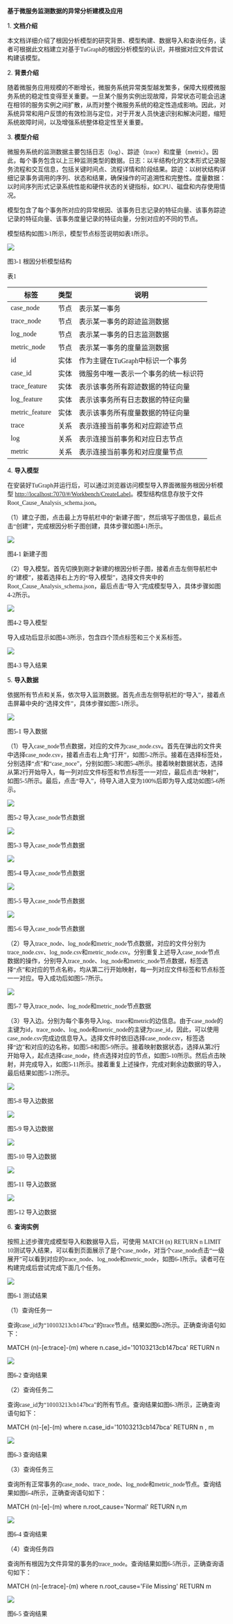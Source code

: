 

**<font face="微软雅黑">基于微服务监测数据的异常分析建模及应用</font>**

1. **<font face="微软雅黑">文档介绍</font>**

<font face="微软雅黑">本文档详细介绍了根因分析模型的研究背景、模型构建、数据导入和查询任务，读者可根据此文档建立对基于</font><font face="微软雅黑">TuGraph的根因分析模型的认识，并根据对应文件尝试构建该模型。</font>

2. **<font face="微软雅黑">背景介绍</font>**

<font face="微软雅黑">随着微服务应用规模的不断增长，微服务系统异常类型越发繁多，保障大规模微服务系统的稳定性变得至关重要。一旦某个服务实例出现故障，异常状态可能会迅速在相邻的服务实例之间扩散，从而对整个微服务系统的稳定性造成影响。因此，对系统异常和用户反馈的有效检测与定位，对于开发人员快速识别和解决问题，缩短系统故障时间，以及增强系统整体稳定性至关重要。</font>

3. **<font face="微软雅黑">模型介绍</font>**

<font face="微软雅黑">微服务系统的监测数据主要包括日志（</font><font face="微软雅黑">log）、踪迹（trace）和度量（metric）。因此，每个事务包含以上三种监测类型的数据。日志：以半结构化的文本形式记录服务流程和交互信息，包括关键时间点、流程详情和阶段结果。踪迹：以树状结构详细记录事务调用的序列、状态和结果，确保操作的可追溯性和完整性。度量数据：以时间序列形式记录系统性能和硬件状态的关键指标，如CPU、磁盘和内存使用情况。</font>

<font face="微软雅黑">模型包含了每个事务所对应的异常根因、该事务日志记录的特征向量、该事务踪迹记录的特征向量、该事务度量记录的特征向量，分别对应的不同的节点。</font>

<font face="微软雅黑">模型结构如图</font><font face="微软雅黑">3-1所示，模型节点标签说明如表1所示。</font>

![](pics/figure1.jpg)

<font face="宋体">图</font><font face="Calibri">3-1 </font> <font face="宋体">根因分析模型结构</font>

<font face="微软雅黑">表</font><font face="微软雅黑">1</font>

| **<font face="微软雅黑">标签</font>**       | **<font face="微软雅黑">类型</font>** | **<font face="微软雅黑">说明</font>**                        |
| ------------------------------------------- | ------------------------------------- | ------------------------------------------------------------ |
| <font face="微软雅黑">case_node</font>      | <font face="微软雅黑">节点</font>     | <font face="微软雅黑">表示某一事务</font>                    |
| <font face="微软雅黑">trace_node</font>     | <font face="微软雅黑">节点</font>     | <font face="微软雅黑">表示某一事务的踪迹监测数据</font>      |
| <font face="微软雅黑">log_node</font>       | <font face="微软雅黑">节点</font>     | <font face="微软雅黑">表示某一事务的日志监测数据</font>      |
| <font face="微软雅黑">metric_node</font>    | <font face="微软雅黑">节点</font>     | <font face="微软雅黑">表示某一事务的度量监测数据</font>      |
| <font face="微软雅黑">id</font>             | <font face="微软雅黑">实体</font>     | <font face="微软雅黑">作为主键在</font><font face="微软雅黑">TuGraph中标识一个事务</font> |
| <font face="微软雅黑">case_id</font>        | <font face="微软雅黑">实体</font>     | <font face="微软雅黑">微服务中唯一表示一个事务的统一标识符</font> |
| <font face="微软雅黑">trace_feature</font>  | <font face="微软雅黑">实体</font>     | <font face="微软雅黑">表示该事务所有踪迹数据的特征向量</font> |
| <font face="微软雅黑">log_feature</font>    | <font face="微软雅黑">实体</font>     | <font face="微软雅黑">表示该事务所有日志数据的特征向量</font> |
| <font face="微软雅黑">metric_feature</font> | <font face="微软雅黑">实体</font>     | <font face="微软雅黑">表示该事务所有度量数据的特征向量</font> |
| <font face="微软雅黑">trace</font>          | <font face="微软雅黑">关系</font>     | <font face="微软雅黑">表示连接当前事务和对应踪迹节点</font>  |
| <font face="微软雅黑">log</font>            | <font face="微软雅黑">关系</font>     | <font face="微软雅黑">表示连接当前事务和对应日志节点</font>  |
| <font face="微软雅黑">metric</font>         | <font face="微软雅黑">关系</font>     | <font face="微软雅黑">表示连接当前事务和对应度量节点</font>  |

4. **<font face="微软雅黑">导入模型</font>**

<font face="微软雅黑">在安装好</font><font face="微软雅黑">TuGraph并运行后，可以通过浏览器访问模型导入界面微服务根因分析模型 [http://localhost:7070/#/Workbench/CreateLabel](http://localhost:7070/#/Workbench/CreateLabel )。模型结构信息存放于文件Root_Cause_Analysis_schema.json。</font>

（1）<font face="微软雅黑">建立子图，点击最上方导航栏中的</font><font face="微软雅黑">“新建子图”，然后填写子图信息，最后点击“创建”，完成根因分析子图创建，具体步骤如图4-1所示。</font>

![](pics/figure2.jpg)

<font face="宋体">图</font><font face="Calibri">4-1 </font> <font face="宋体">新建子图</font>

（2）<font face="微软雅黑">导入模型。首先切换到刚才新建的根因分析子图，接着点击左侧导航栏中的</font><font face="微软雅黑">“建模”，接着选择右上方的“导入模型”，选择文件夹中的Root_Cause_Analysis_schema.json，最后点击“导入</font><font face="微软雅黑">”</font><font face="微软雅黑">完成模型导入，具体步骤如图</font><font face="微软雅黑">4-2所示。</font>

![](pics/figure3.jpg)

<font face="宋体">图</font><font face="Calibri">4-2 </font> <font face="宋体">导入模型</font>

<font face="微软雅黑">导入成功后显示如图</font><font face="微软雅黑">4-3所示，包含四个顶点标签和三个关系标签。</font>

![](pics/figure4.jpg)

<font face="宋体">图</font><font face="Calibri">4-3 </font> <font face="宋体">导入结果</font>

5. **<font face="微软雅黑">导入数据</font>**

<font face="微软雅黑">依据所有节点和关系，依次导入监测数据。首先点击左侧导航栏的</font><font face="微软雅黑">“导入”，接着点击屏幕中央的“选择文件”，具体步骤如图5-1所示。</font>

![](pics/figure5.jpg)

<font face="宋体">图</font><font face="Calibri">5-1 </font> <font face="宋体">导入数据</font>

（1）<font face="微软雅黑">导入</font><font face="微软雅黑">case_node节点数据，对应的文件为case_node.csv。首先在弹出的文件夹中选择case_node.csv，接着点击右上角“打开”，如图5-2所示。接着在选择标签处，分别选择“点”和“case_noce”，分别如图5-3和图5-4所示。接着映射数据状态，选择从第2行开始导入，每一列对应文件标签和节点标签一一对应，最后点击“映射”，如图5-5所示。最后，点击“导入”，待导入进入变为100%后即为导入成功如图5-6所示。</font>

![](pics/figure6.jpg)

<font face="宋体">图</font><font face="Calibri">5-2 </font> <font face="宋体">导入</font><font face="Calibri">case_node</font><font face="宋体">节点数据</font>

![](pics/figure7.jpg)

<font face="宋体">图</font><font face="Calibri">5-3 </font> <font face="宋体">导入</font><font face="Calibri">case_node</font><font face="宋体">节点数据</font>

![](pics/figure8.jpg)

<font face="宋体">图</font><font face="Calibri">5-4 </font> <font face="宋体">导入</font><font face="Calibri">case_node</font><font face="宋体">节点数据</font>

![](pics/figure9.jpg)

<font face="宋体">图</font><font face="Calibri">5-5 </font> <font face="宋体">导入</font><font face="Calibri">case_node</font><font face="宋体">节点数据</font>

![](pics/figure10.jpg)

<font face="宋体">图</font><font face="Calibri">5-6 </font> <font face="宋体">导入</font><font face="Calibri">case_node</font><font face="宋体">节点数据</font>

（2）<font face="微软雅黑">导入</font><font face="微软雅黑">trace_node、log_node和metric_node节点数据，对应的文件分别为trace_node.csv、log_node.csv和metric_node.csv。分别重复上述导入case_node节点数据的操作，分别导入trace_node、log_node和metric_node节点数据，标签选择“点”和对应的节点名称，均从第二行开始映射，每一列对应文件标签和节点标签一一对应。导入成功后如图5-7所示。</font>

![](pics/figure11.jpg)

<font face="宋体">图</font><font face="Calibri">5-7 </font> <font face="宋体">导入</font><font face="Calibri">trace_node</font><font face="宋体">、</font><font face="Calibri">log_node</font><font face="宋体">和</font><font face="Calibri">metric_node</font><font face="宋体">节点数据</font>

（3）<font face="微软雅黑">导入边。分别为每个事务导入</font><font face="微软雅黑">log、trace和metric的边信息。由于case_node的主键为id，trace_node、log_node和metric_node的主键为case_id，因此，可以使用case_node.csv完成边信息导入。选择文件时依旧选择case_node.csv，标签选择“边”和对应的边名称，如图5-8和图5-9所示。接着映射数据状态，选择从第2行开始导入，起点选择case_node，终点选择对应的节点，如图5-10所示。然后点击映射，并完成导入，如图5-11所示。接着重复上述操作，完成对剩余边数据的导入，最后结果如图5-12所示。</font>

![](pics/figure12.jpg)

<font face="宋体">图</font><font face="Calibri">5-8 </font> <font face="宋体">导入边数据</font>

![](pics/figure13.jpg)

<font face="宋体">图</font><font face="Calibri">5-9 </font> <font face="宋体">导入边数据</font>

![](pics/figure14.jpg)

<font face="宋体">图</font><font face="Calibri">5-10 </font> <font face="宋体">导入边数据</font>

![](pics/figure15.jpg)

<font face="宋体">图</font><font face="Calibri">5-11 </font> <font face="宋体">导入边数据</font>

![](pics/figure16.jpg)

<font face="宋体">图</font><font face="Calibri">5-12 </font> <font face="宋体">导入边数据</font>

6. **<font face="微软雅黑">查询实例</font>**

<font face="微软雅黑">按照上述步骤完成模型导入和数据导入后，可使用</font> <font face="微软雅黑">MATCH (n) RETURN n LIMIT 10测试导入结果，可以看到页面展示了是个case_node，对当个case_node点击“一级展开”可以看到对应的trace_node、log_node和metric_node，如图6-1所示。读者可在构建完成后尝试完成下面几个任务。</font>

![](pics/figure17.jpg)

<font face="宋体">图</font><font face="Calibri">6-1 </font> <font face="宋体">测试结果</font>

（1）<font face="微软雅黑">查询任务一</font>

<font face="微软雅黑">查询</font><font face="微软雅黑">case_id为“10103213cb147bca”的trace节点。结果如图6-2所示。正确查询语句如下：</font>

MATCH (n)-[e:trace]-(m) where n.case_id='10103213cb147bca' RETURN n

![](pics/figure18.jpg)

<font face="宋体">图</font><font face="Calibri">6-2 </font> <font face="宋体">查询结果</font>

（2）<font face="微软雅黑">查询任务二</font>

<font face="微软雅黑">查询</font><font face="微软雅黑">case_id为“10103213cb147bca”的所有节点。查询结果如图6-3所示，正确查询语句如下：</font>

MATCH (n)-[e]-(m) where n.case_id='10103213cb147bca' RETURN n , m

![](pics/figure19.jpg)

<font face="宋体">图</font><font face="Calibri">6-3 </font> <font face="宋体">查询结果</font>

（3）<font face="微软雅黑">查询任务三</font>

<font face="微软雅黑">查询所有正常事务的</font><font face="微软雅黑">case_node、trace_node、log_node和metric_node节点。查询结果如图6-4所示，正确查询语句如下：</font>

MATCH (n)-[e]-(m) where n.root_cause='Normal' RETURN n,m

![](pics/figure20.jpg)

<font face="宋体">图</font><font face="Calibri">6-4 </font> <font face="宋体">查询结果</font>

（4）<font face="微软雅黑">查询任务四</font>

<font face="微软雅黑">查询所有根因为文件异常的事务的</font><font face="微软雅黑">trace_node。查询结果如图6-5所示，正确查询语句如下：</font>

MATCH (n)-[e:trace]-(m) where n.root_cause='File Missing' RETURN m

![](pics/figure21.jpg)

<font face="宋体">图</font><font face="Calibri">6-5 </font> <font face="宋体">查询结果</font>